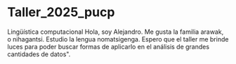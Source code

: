 # Taller_2025_pucp
Lingüística computacional
Hola,
soy Alejandro. Me gusta la familia arawak, o nihagantsi. Estudio la lengua nomatsigenga.
Espero que el taller me brinde luces para poder buscar formas de aplicarlo en el análisis de grandes
cantidades de datos".
